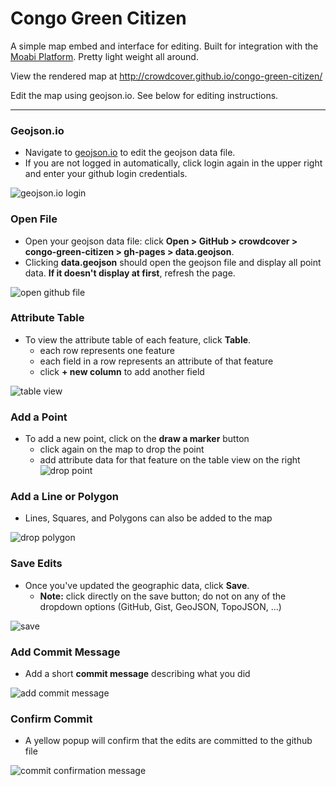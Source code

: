 # Congo Green Citizen

A simple map embed and interface for editing.  Built for integration with the [Moabi Platform](rdc.moabi.org).  Pretty light weight all around.

View the rendered map at http://crowdcover.github.io/congo-green-citizen/

Edit the map using geojson.io.  See below for editing instructions.
***


### Geojson.io
* Navigate to [geojson.io](//geojson.io/) to edit the geojson data file.
* If you are not logged in automatically, click login again in the upper right and enter your github login credentials.

![geojson.io login](https://cloud.githubusercontent.com/assets/4389360/4391334/32838550-4404-11e4-928a-fff84d680bda.png)


### Open File
* Open your geojson data file: click **Open >  GitHub > crowdcover > congo-green-citizen > gh-pages > data.geojson**.  
* Clicking **data.geojson** should open the geojson file and display all point data.  **If it doesn't display at first**, refresh the page.

![open github file](https://cloud.githubusercontent.com/assets/4389360/4391335/386bb47e-4404-11e4-8739-b3850c59daa5.png)


### Attribute Table
* To view the attribute table of each feature, click **Table**.  
  * each row represents one feature
  * each field in a row represents an attribute of that feature
  * click **+ new column** to add another field

![table view](https://cloud.githubusercontent.com/assets/4389360/4393789/28e8f522-441b-11e4-9f59-cc662654e616.png)


### Add a Point
* To add a new point, click on the **draw a marker** button
  * click again on the map to drop the point
  * add attribute data for that feature on the table view on the right
![drop point](https://cloud.githubusercontent.com/assets/4389360/4393790/2df5faf6-441b-11e4-9a09-d13d54d1075c.png)


### Add a Line or Polygon
* Lines, Squares, and Polygons can also be added to the map

![drop polygon](https://cloud.githubusercontent.com/assets/4389360/4393800/4613be8e-441b-11e4-8c42-cadc9d377741.png)


### Save Edits
* Once you've updated the geographic data, click **Save**.
  * **Note:** click directly on the save button; do not on any of the dropdown options (GitHub, Gist, GeoJSON, TopoJSON, ...)

![save](https://cloud.githubusercontent.com/assets/4389360/4393804/548520d4-441b-11e4-8328-d6c7cf52a720.png)


### Add Commit Message
* Add a short **commit message** describing what you did

![add commit message](https://cloud.githubusercontent.com/assets/4389360/4393808/5cc96282-441b-11e4-92da-c1f99666969d.png)


### Confirm Commit
* A yellow popup will confirm that the edits are committed to the github file

![commit confirmation message](https://cloud.githubusercontent.com/assets/4389360/4393813/6970e26c-441b-11e4-9629-11da5d54bc81.png)
  
  
